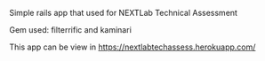 Simple rails app that used for NEXTLab Technical Assessment

Gem used: filterrific and kaminari

This app can be view in https://nextlabtechassess.herokuapp.com/

